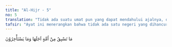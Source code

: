 ```yaml
---
title: "Al-Hijr - 5"
no: 5
translation: "Tidak ada suatu umat pun yang dapat mendahului ajalnya, dan tidak (pula) dapat meminta penundaan(nya)."
tafsir: "Ayat ini menerangkan bahwa tidak ada satu negeri yang dihancurkan Allah, kecuali jika telah ditentukan Allah waktu kehancurannya di dalam Lauh Mahfudh, tidak ada sesuatu pun yang lupa dituliskan-Nya, tidak ada yang terlambat, dan tidak pula terjadi sebelum ketentuan waktu yang telah ditetapkan.\n\nDari ayat ini dapat dipahami bahwa Allah swt tidak akan mengazab suatu kaum sebelum ada alasan untuk menjatuhkan azab. Yang dimaksud dengan alasan ialah telah diutus seorang rasul kepada umat tersebut untuk menyampaikan agama Allah, tetapi mereka menolak rasul itu atau mengingkari ajarannya.\n\nAyat ini merupakan peringatan bagi orang-orang musyrik Mekah yang selalu menghalang-halangi Rasulullah dan para sahabatnya menyampaikan risalahnya. Peringatan ini berlaku juga bagi orang-orang yang datang kemudian yang melakukan tindakan yang serupa dengan berbagai tindakan orang-orang musyrik Mekah. Keputusan dan peringatan Allah itu pasti berlaku."
---
```


مَا تَسْبِقُ مِنْ اُمَّةٍ اَجَلَهَا وَمَا يَسْتَأْخِرُوْنَ 
